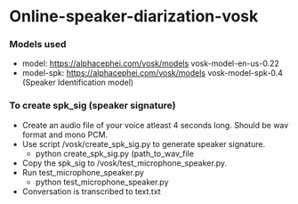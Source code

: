 # Online-speaker-diarization-vosk

### Models used
- model: https://alphacephei.com/vosk/models vosk-model-en-us-0.22  
- model-spk: https://alphacephei.com/vosk/models vosk-model-spk-0.4 (Speaker Identification model)

### To create spk_sig (speaker signature)
- Create an audio file of your voice atleast 4 seconds long. Should be wav format and mono PCM.
- Use script /vosk/create_spk_sig.py to generate speaker signature.
  - python create_spk_sig.py (path_to_wav_file
- Copy the spk_sig to /vosk/test_microphone_speaker.py.
- Run test_microphone_speaker.py
  - python test_microphone_speaker.py
- Conversation is transcribed to text.txt
